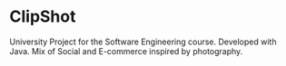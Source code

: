 # ClipShot
University Project for the Software Engineering course. Developed with Java. Mix of Social and E-commerce inspired by photography.
